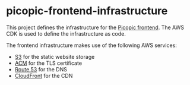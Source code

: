 # picopic-frontend-infrastructure

This project defines the infrastructure for the [Picopic frontend][1].
The AWS CDK is used to define the infrastructure as code.

The frontend infrastructure makes use of the following AWS services:

* [S3](https://aws.amazon.com/s3/) for the static website storage
* [ACM](https://aws.amazon.com/certificate-manager/) for the TLS certificate
* [Route 53](https://aws.amazon.com/route53/) for the DNS
* [CloudFront](https://aws.amazon.com/cloudfront/) for the CDN

[1]: https://github.com/jmp/picopic-frontend
